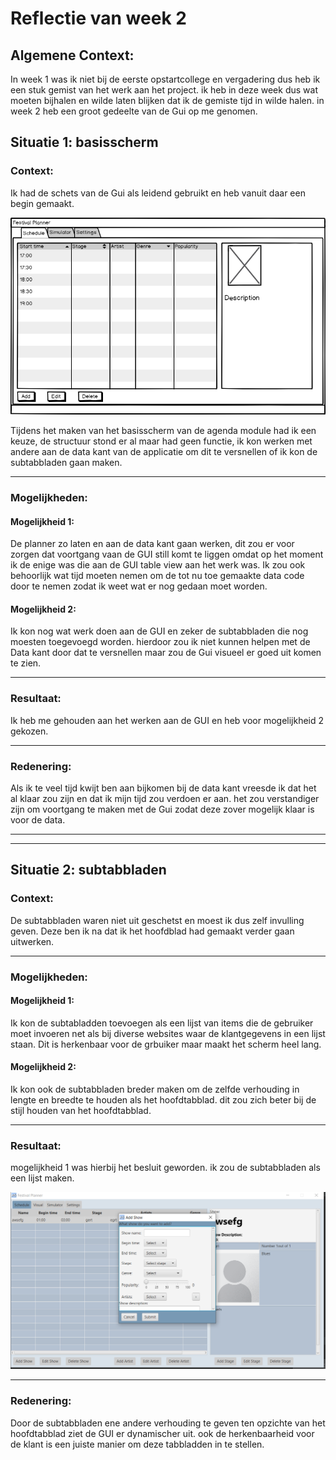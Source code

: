 # Reflectie van week 2

## Algemene Context:
In week 1 was ik niet bij de eerste opstartcollege en vergadering dus heb ik een stuk gemist van het werk aan het project. ik heb in deze week dus wat moeten bijhalen en wilde laten blijken dat ik de gemiste tijd in wilde halen. in week 2 heb een groot gedeelte van de Gui op me genomen.

## Situatie 1: basisscherm

### Context:

Ik had de schets van de Gui als leidend gebruikt en heb vanuit daar een begin gemaakt.

![alt text](schetsGUI.png "Schets GUI")

Tijdens het maken van het basisscherm van de agenda module had ik een keuze, de structuur stond er al maar had geen functie, ik kon werken met andere aan de data kant van de applicatie om dit te versnellen of ik kon de subtabbladen gaan maken.

---

### Mogelijkheden:
#### Mogelijkheid 1:

De planner zo laten en aan de data kant gaan werken, dit zou er voor zorgen dat voortgang vaan de GUI still komt te liggen omdat op het moment ik de enige was die aan de GUI table view aan het werk was. Ik zou ook behoorlijk wat tijd moeten nemen om de tot nu toe gemaakte data code door te nemen zodat ik weet wat er nog gedaan moet worden.


#### Mogelijkheid 2: 

Ik kon nog wat werk doen aan de GUI en zeker de subtabbladen die nog moesten toegevoegd worden. hierdoor zou ik niet kunnen helpen met de Data kant door dat te versnellen maar zou de Gui visueel er goed uit komen te zien.

---

### Resultaat:


Ik heb me gehouden aan het werken aan de GUI en heb voor mogelijkheid 2 gekozen. 

---
### Redenering:
Als ik te veel tijd kwijt ben aan bijkomen bij de data kant vreesde ik dat het al klaar zou zijn en dat ik mijn tijd zou verdoen er aan. het zou verstandiger zijn om voortgang te maken met de Gui zodat deze zover mogelijk klaar is voor de data.


---
---

## Situatie 2: subtabbladen

### Context:
De subtabbladen waren niet uit geschetst en moest ik dus zelf invulling geven. Deze ben ik na dat ik het hoofdblad had gemaakt verder gaan uitwerken.
______

### Mogelijkheden:

#### Mogelijkheid 1:
Ik kon de subtabladden toevoegen als een lijst van items die de gebruiker moet invoeren net als bij diverse websites waar de klantgegevens in een lijst staan. Dit is herkenbaar voor de grbuiker maar maakt het scherm heel lang. 

#### Mogelijkheid 2: 
Ik kon ook de subtabbladen breder maken om de zelfde verhouding in lengte en breedte te houden als het hoofdtabblad. dit zou zich beter bij de stijl houden van het hoofdtabblad.

____
### Resultaat:
mogelijkheid 1 was hierbij het besluit geworden. ik zou de subtabbladen als een lijst maken.

![alt text](screenshot.png "GUI lijst subtabbladen")

___
### Redenering:
Door de subtabbladen ene andere verhouding te geven ten opzichte van het hoofdtabblad ziet de GUI er dynamischer uit. ook de herkenbaarheid voor de klant is een juiste manier om deze tabbladden in te stellen.
